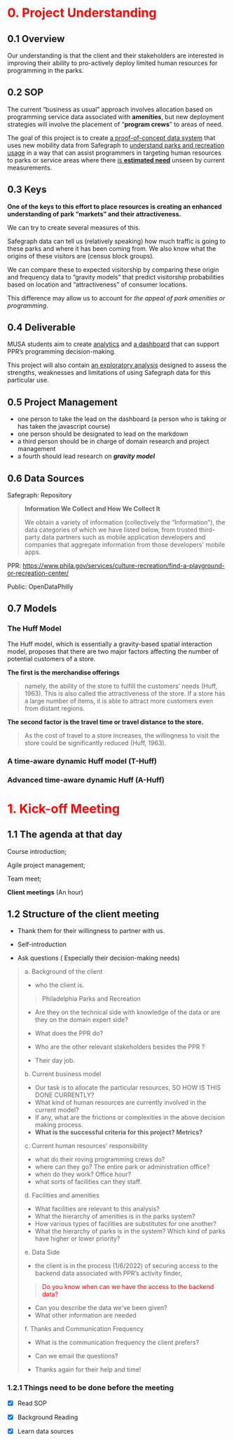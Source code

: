 # <span style='color:Red'>0. Project Understanding</span>



## 0.1 Overview

Our understanding is that the client and their stakeholders are interested in improving their ability to pro-actively deploy limited human resources for programming in the parks.



## 0.2 SOP

The current “business as usual” approach involves allocation based on programming service data associated with **amenities**, but new deployment strategies will involve the placement of “**program crews**” to areas of need. 

The goal of this project is to create <u>a proof-of-concept data system</u> that uses new mobility data from Safegraph to <u>understand parks and recreation usage</u> in a way that can assist programmers in targeting human resources to parks or service areas where there <u>is **estimated need**</u> unseen by current measurements. 



## 0.3 Keys

**One of the keys to this effort to place resources is creating an enhanced understanding of park “markets” and their attractiveness.** 

We can try to create several measures of this.

 Safegraph data can tell us (relatively speaking) how much traffic is going to these parks and where it has been coming from. We also know what the origins of these visitors are (census block groups). 

We can compare these to expected visitorship by comparing these origin and frequency data to “gravity models” that predict visitorship probabilities based on location and “attractiveness” of consumer locations. 

This difference may allow us to account for *the appeal of park amenities or programming*.



## 0.4 Deliverable

MUSA students aim to create <u>analytics</u> and <u>a dashboard</u> that can support PPR’s programming decision-making. 

This project will also contain <u>an exploratory analysis</u> designed to assess the strengths, weaknesses and limitations of using Safegraph data for this particular use.



## 0.5 Project Management

- one person to take the lead on the dashboard (a person who is taking or has taken the javascript course)
- one person should be designated to lead on the markdown
- a third person should be in charge of domain research and project management
- a fourth should lead research on ***gravity model***



## 0.6 Data Sources

Safegraph: Repository

> **Information We Collect and How We Collect It** 
>
> We obtain a variety of information (collectively the “Information”), the data categories of which we have listed below, from trusted third-party data partners such as mobile application developers and companies that aggregate information from those developers' mobile apps.

PPR: https://www.phila.gov/services/culture-recreation/find-a-playground-or-recreation-center/

Public: OpenDataPhilly



## 0.7 Models

### The Huff Model

The Huff model, which is essentially a gravity-based spatial interaction model, proposes that there are two major factors affecting the number of potential customers of a store. 

**The first is the merchandise offerings**

> namely, the ability of the store to fulfill the customers’ needs (Huff, 1963). This is also called the attractiveness of the store. If a store has a large number of items, it is able to attract more customers even from distant regions.

**The second factor is the travel time or travel distance to the store.** 

>As the cost of travel to a store increases, the willingness to visit the store could be significantly reduced (Huff, 1963).

### A time-aware dynamic Huff model (T-Huff)

### Advanced time-aware dynamic Huff (A-Huff)



# <span style='color:Red'>1. Kick-off Meeting</span>



## 1.1 The agenda at that day

Course introduction; 

Agile project management; 

Team meet; 

**Client meetings** (An hour)



## 1.2 Structure of the client meeting

- Thank them for their willingness to partner with us.
- Self-introduction

- Ask questions ( Especially their decision-making needs)

>a. Background of the client
>
>- who the client is.  
>
>> Philadelphia Parks and Recreation
>
>- Are they on the technical side with knowledge of the data or are they on the domain expert side?
>
>- What does the PPR do?
>- Who are the other relevant stakeholders besides the PPR ?
>- Their day job.
>
>b. Current business model
>
>- Our task is to allocate the particular resources, SO HOW IS THIS DONE CURRENTLY?
>- What kind of human resources are currently involved in the current model?
>- If any, what are the frictions or complexities in the above decision making process.
>- **What is the successful criteria for this project? Metrics?** 
>
>c. Current human resources' responsibility
>
>- what do their roving programming crews do?
>- where can they go?  The entire park or administration office?
>- when do they work? Office hour?
>- what sorts of facilities can they staff. 
>
>d. Facilities and amenities
>
>- What facilities are relevant to this analysis?
>- What the hierarchy of amenities is in the parks system?
>- How various types of facilities are substitutes for one another?
>- What the hierarchy of parks is in the system? Which kind of parks have higher or lower priority?
>
>e. Data Side
>
>- the client is in the process (1/6/2022) of securing access to the backend data associated with PPR’s activity finder, 
>
>  > <span style="color:red">Do you know when can we have the access to the backend data?</span>
>
>- Can you describe the data we've been given?
>- What other information are needed
>
>f. Thanks and Communication Frequency
>
>- What is the communication frequency the client prefers?
>- Can we email the questions?
>
>- Thanks again for their help and time!

### 1.2.1 Things need to be done before the meeting

- [x] Read SOP
- [x] Background Reading

- [x] Learn data sources